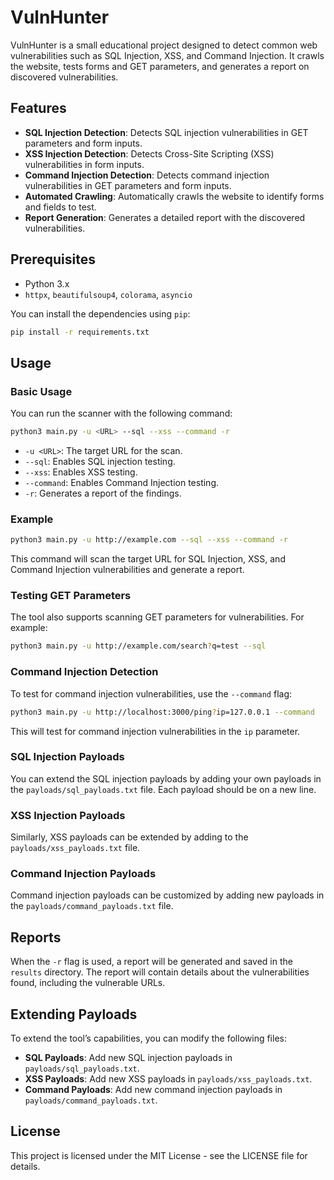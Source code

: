 # VulnHunter

VulnHunter is a small educational project designed to detect common web vulnerabilities such as SQL Injection, XSS, and Command Injection. It crawls the website, tests forms and GET parameters, and generates a report on discovered vulnerabilities.

## Features

- **SQL Injection Detection**: Detects SQL injection vulnerabilities in GET parameters and form inputs.
- **XSS Injection Detection**: Detects Cross-Site Scripting (XSS) vulnerabilities in form inputs.
- **Command Injection Detection**: Detects command injection vulnerabilities in GET parameters and form inputs.
- **Automated Crawling**: Automatically crawls the website to identify forms and fields to test.
- **Report Generation**: Generates a detailed report with the discovered vulnerabilities.

## Prerequisites

- Python 3.x
- `httpx`, `beautifulsoup4`, `colorama`, `asyncio`

You can install the dependencies using `pip`:

```bash
pip install -r requirements.txt
```

## Usage

### Basic Usage

You can run the scanner with the following command:

```bash
python3 main.py -u <URL> --sql --xss --command -r
```

- `-u <URL>`: The target URL for the scan.
- `--sql`: Enables SQL injection testing.
- `--xss`: Enables XSS testing.
- `--command`: Enables Command Injection testing.
- `-r`: Generates a report of the findings.

### Example

```bash
python3 main.py -u http://example.com --sql --xss --command -r
```

This command will scan the target URL for SQL Injection, XSS, and Command Injection vulnerabilities and generate a report.

### Testing GET Parameters

The tool also supports scanning GET parameters for vulnerabilities. For example:

```bash
python3 main.py -u http://example.com/search?q=test --sql
```

### Command Injection Detection

To test for command injection vulnerabilities, use the `--command` flag:

```bash
python3 main.py -u http://localhost:3000/ping?ip=127.0.0.1 --command
```

This will test for command injection vulnerabilities in the `ip` parameter.

### SQL Injection Payloads

You can extend the SQL injection payloads by adding your own payloads in the `payloads/sql_payloads.txt` file. Each payload should be on a new line.

### XSS Injection Payloads

Similarly, XSS payloads can be extended by adding to the `payloads/xss_payloads.txt` file.

### Command Injection Payloads

Command injection payloads can be customized by adding new payloads in the `payloads/command_payloads.txt` file.

## Reports

When the `-r` flag is used, a report will be generated and saved in the `results` directory. The report will contain details about the vulnerabilities found, including the vulnerable URLs.

## Extending Payloads

To extend the tool’s capabilities, you can modify the following files:
- **SQL Payloads**: Add new SQL injection payloads in `payloads/sql_payloads.txt`.
- **XSS Payloads**: Add new XSS payloads in `payloads/xss_payloads.txt`.
- **Command Payloads**: Add new command injection payloads in `payloads/command_payloads.txt`.

## License

This project is licensed under the MIT License - see the LICENSE file for details.
